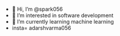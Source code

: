 - 👋 Hi, I’m @spark056
- 👀 I’m interested in software development
- 🌱 I’m currently learning machine learning
- insta= adarshvarma056

<!---
spark056/spark056 is a ✨ special ✨ repository because its `README.md` (this file) appears on your GitHub profile.
You can click the Preview link to take a look at your changes.
--->
